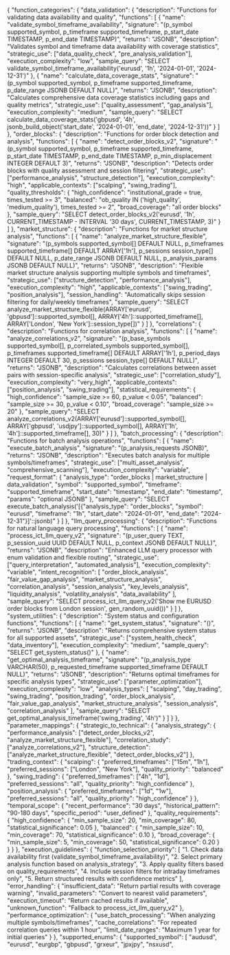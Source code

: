 {
    "function_categories": {
      "data_validation": {
        "description": "Functions for validating data availability and quality",
        "functions": [
          {
            "name": "validate_symbol_timeframe_availability",
            "signature": "(p_symbol supported_symbol, p_timeframe supported_timeframe, p_start_date TIMESTAMP, p_end_date TIMESTAMP)",
            "returns": "JSONB",
            "description": "Validates symbol and timeframe data availability with coverage statistics",
            "strategic_use": ["data_quality_check", "pre_analysis_validation"],
            "execution_complexity": "low",
            "sample_query": "SELECT validate_symbol_timeframe_availability('eurusd', '1h', '2024-01-01', '2024-12-31')"
          },
          {
            "name": "calculate_data_coverage_stats",
            "signature": "(p_symbol supported_symbol, p_timeframe supported_timeframe, p_date_range JSONB DEFAULT NULL)",
            "returns": "JSONB",
            "description": "Calculates comprehensive data coverage statistics including gaps and quality metrics",
            "strategic_use": ["quality_assessment", "gap_analysis"],
            "execution_complexity": "medium",
            "sample_query": "SELECT calculate_data_coverage_stats('gbpusd', '4h', jsonb_build_object('start_date', '2024-01-01', 'end_date', '2024-12-31'))"
          }
        ]
      },
      "order_blocks": {
        "description": "Functions for order block detection and analysis",
        "functions": [
          {
            "name": "detect_order_blocks_v2",
            "signature": "(p_symbol supported_symbol, p_timeframe supported_timeframe, p_start_date TIMESTAMP, p_end_date TIMESTAMP, p_min_displacement INTEGER DEFAULT 3)",
            "returns": "JSONB",
            "description": "Detects order blocks with quality assessment and session filtering",
            "strategic_use": ["performance_analysis", "structure_detection"],
            "execution_complexity": "high",
            "applicable_contexts": ["scalping", "swing_trading"],
            "quality_thresholds": {
              "high_confidence": "institutional_grade = true, times_tested >= 3",
              "balanced": "ob_quality IN ('high_quality', 'medium_quality'), times_tested >= 2",
              "broad_coverage": "all order blocks"
            },
            "sample_query": "SELECT detect_order_blocks_v2('eurusd', '1h', CURRENT_TIMESTAMP - INTERVAL '30 days', CURRENT_TIMESTAMP, 3)"
          }
        ]
      },
      "market_structure": {
        "description": "Functions for market structure analysis",
        "functions": [
          {
            "name": "analyze_market_structure_flexible",
            "signature": "(p_symbols supported_symbol[] DEFAULT NULL, p_timeframes supported_timeframe[] DEFAULT ARRAY['1h'], p_sessions session_type[] DEFAULT NULL, p_date_range JSONB DEFAULT NULL, p_analysis_params JSONB DEFAULT NULL)",
            "returns": "JSONB",
            "description": "Flexible market structure analysis supporting multiple symbols and timeframes",
            "strategic_use": ["structure_detection", "performance_analysis"],
            "execution_complexity": "high",
            "applicable_contexts": ["swing_trading", "position_analysis"],
            "session_handling": "Automatically skips session filtering for daily/weekly timeframes",
            "sample_query": "SELECT analyze_market_structure_flexible(ARRAY['eurusd', 'gbpusd']::supported_symbol[], ARRAY['4h']::supported_timeframe[], ARRAY['London', 'New York']::session_type[])"
          }
        ]
      },
      "correlations": {
        "description": "Functions for correlation analysis",
        "functions": [
          {
            "name": "analyze_correlations_v2",
            "signature": "(p_base_symbols supported_symbol[], p_correlated_symbols supported_symbol[], p_timeframes supported_timeframe[] DEFAULT ARRAY['1h'], p_period_days INTEGER DEFAULT 30, p_sessions session_type[] DEFAULT NULL)",
            "returns": "JSONB",
            "description": "Calculates correlations between asset pairs with session-specific analysis",
            "strategic_use": ["correlation_study"],
            "execution_complexity": "very_high",
            "applicable_contexts": ["position_analysis", "swing_trading"],
            "statistical_requirements": {
              "high_confidence": "sample_size >= 60, p_value < 0.05",
              "balanced": "sample_size >= 30, p_value < 0.10",
              "broad_coverage": "sample_size >= 20"
            },
            "sample_query": "SELECT analyze_correlations_v2(ARRAY['eurusd']::supported_symbol[], ARRAY['gbpusd', 'usdjpy']::supported_symbol[], ARRAY['1h', '4h']::supported_timeframe[], 30)"
          }
        ]
      },
      "batch_processing": {
        "description": "Functions for batch analysis operations",
        "functions": [
          {
            "name": "execute_batch_analysis",
            "signature": "(p_analysis_requests JSONB)",
            "returns": "JSONB",
            "description": "Executes batch analysis for multiple symbols/timeframes",
            "strategic_use": ["multi_asset_analysis", "comprehensive_scanning"],
            "execution_complexity": "variable",
            "request_format": {
              "analysis_type": "order_blocks | market_structure | data_validation",
              "symbol": "supported_symbol",
              "timeframe": "supported_timeframe",
              "start_date": "timestamp",
              "end_date": "timestamp",
              "params": "optional JSONB"
            },
            "sample_query": "SELECT execute_batch_analysis('[{\"analysis_type\": \"order_blocks\", \"symbol\": \"eurusd\", \"timeframe\": \"1h\", \"start_date\": \"2024-01-01\", \"end_date\": \"2024-12-31\"}]'::jsonb)"
          }
        ]
      },
      "llm_query_processing": {
        "description": "Functions for natural language query processing",
        "functions": [
          {
            "name": "process_ict_llm_query_v2",
            "signature": "(p_user_query TEXT, p_session_uuid UUID DEFAULT NULL, p_context JSONB DEFAULT NULL)",
            "returns": "JSONB",
            "description": "Enhanced LLM query processor with enum validation and flexible routing",
            "strategic_use": ["query_interpretation", "automated_analysis"],
            "execution_complexity": "variable",
            "intent_recognition": [
              "order_block_analysis",
              "fair_value_gap_analysis",
              "market_structure_analysis",
              "correlation_analysis",
              "session_analysis",
              "key_levels_analysis",
              "liquidity_analysis",
              "volatility_analysis",
              "data_availability"
            ],
            "sample_query": "SELECT process_ict_llm_query_v2('Show me EURUSD order blocks from London session', gen_random_uuid())"
          }
        ]
      },
      "system_utilities": {
        "description": "System status and configuration functions",
        "functions": [
          {
            "name": "get_system_status",
            "signature": "()",
            "returns": "JSONB",
            "description": "Returns comprehensive system status for all supported assets",
            "strategic_use": ["system_health_check", "data_inventory"],
            "execution_complexity": "medium",
            "sample_query": "SELECT get_system_status()"
          },
          {
            "name": "get_optimal_analysis_timeframe",
            "signature": "(p_analysis_type VARCHAR(50), p_requested_timeframe supported_timeframe DEFAULT NULL)",
            "returns": "JSONB",
            "description": "Returns optimal timeframes for specific analysis types",
            "strategic_use": ["parameter_optimization"],
            "execution_complexity": "low",
            "analysis_types": [
              "scalping",
              "day_trading",
              "swing_trading",
              "position_trading",
              "order_block_analysis",
              "fair_value_gap_analysis",
              "market_structure_analysis",
              "session_analysis",
              "correlation_analysis"
            ],
            "sample_query": "SELECT get_optimal_analysis_timeframe('swing_trading', '4h')"
          }
        ]
      }
    },
    "parameter_mappings": {
      "strategic_to_technical": {
        "analysis_strategy": {
          "performance_analysis": ["detect_order_blocks_v2", "analyze_market_structure_flexible"],
          "correlation_study": ["analyze_correlations_v2"],
          "structure_detection": ["analyze_market_structure_flexible", "detect_order_blocks_v2"]
        },
        "trading_context": {
          "scalping": {
            "preferred_timeframes": ["15m", "1h"],
            "preferred_sessions": ["London", "New York"],
            "quality_priority": "balanced"
          },
          "swing_trading": {
            "preferred_timeframes": ["4h", "1d"],
            "preferred_sessions": "all",
            "quality_priority": "high_confidence"
          },
          "position_analysis": {
            "preferred_timeframes": ["1d", "1w"],
            "preferred_sessions": "all",
            "quality_priority": "high_confidence"
          }
        },
        "temporal_scope": {
          "recent_performance": "30 days",
          "historical_pattern": "90-180 days",
          "specific_period": "user_defined"
        },
        "quality_requirements": {
          "high_confidence": {
            "min_sample_size": 20,
            "min_coverage": 80,
            "statistical_significance": 0.05
          },
          "balanced": {
            "min_sample_size": 10,
            "min_coverage": 70,
            "statistical_significance": 0.10
          },
          "broad_coverage": {
            "min_sample_size": 5,
            "min_coverage": 50,
            "statistical_significance": 0.20
          }
        }
      }
    },
    "execution_guidelines": {
      "function_selection_priority": [
        "1. Check data availability first (validate_symbol_timeframe_availability)",
        "2. Select primary analysis function based on analysis_strategy",
        "3. Apply quality filters based on quality_requirements",
        "4. Include session filters for intraday timeframes only",
        "5. Return structured results with confidence metrics"
      ],
      "error_handling": {
        "insufficient_data": "Return partial results with coverage warning",
        "invalid_parameters": "Convert to nearest valid parameters",
        "execution_timeout": "Return cached results if available",
        "unknown_function": "Fallback to process_ict_llm_query_v2"
      },
      "performance_optimization": {
        "use_batch_processing": "When analyzing multiple symbols/timeframes",
        "cache_correlations": "For repeated correlation queries within 1 hour",
        "limit_date_ranges": "Maximum 1 year for initial queries"
      }
    },
    "supported_enums": {
      "supported_symbol": [
        "audusd", "eurusd", "eurgbp", "gbpusd", "grxeur", 
        "jpxjpy", "nsxusd",